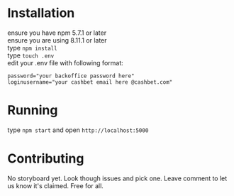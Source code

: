 # Installation

ensure you have npm 5.7.1 or later  
ensure you are using 8.11.1 or later  
type `npm install`  
type `touch .env`  
edit your .env file with following format:  
```
password="your backoffice password here"
loginusername="your cashbet email here @cashbet.com"
```

# Running

type `npm start` and open `http://localhost:5000`

# Contributing

No storyboard yet. Look though issues and pick one. Leave comment to let us know it's claimed. Free for all.